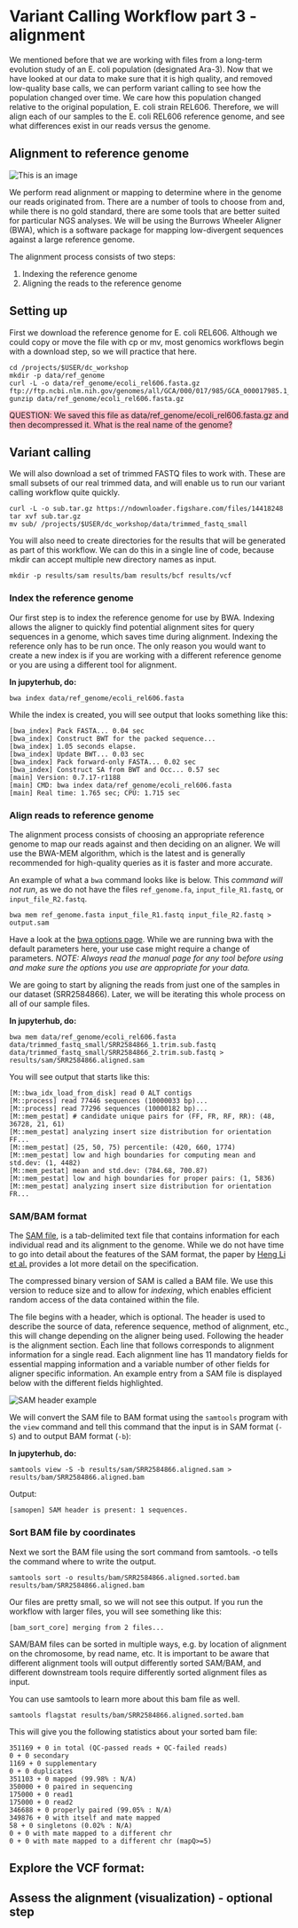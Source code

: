 # Variant Calling Workflow part 3 - alignment

We mentioned before that we are working with files from a long-term evolution study of an E. coli population (designated Ara-3). Now that we have looked at our data to make sure that it is high quality, and removed low-quality base calls, we can perform variant calling to see how the population changed over time. We care how this population changed relative to the original population, E. coli strain REL606. Therefore, we will align each of our samples to the E. coli REL606 reference genome, and see what differences exist in our reads versus the genome.

## Alignment to reference genome

![This is an image](img/variant_calling_workflow.png)

We perform read alignment or mapping to determine where in the genome our reads originated from. There are a number of tools to choose from and, while there is no gold standard, there are some tools that are better suited for particular NGS analyses. We will be using the Burrows Wheeler Aligner (BWA), which is a software package for mapping low-divergent sequences against a large reference genome.

The alignment process consists of two steps:

1. Indexing the reference genome
2. Aligning the reads to the reference genome

## Setting up

First we download the reference genome for E. coli REL606. Although we could copy or move the file with cp or mv, most genomics workflows begin with a download step, so we will practice that here.

```
cd /projects/$USER/dc_workshop
mkdir -p data/ref_genome
curl -L -o data/ref_genome/ecoli_rel606.fasta.gz ftp://ftp.ncbi.nlm.nih.gov/genomes/all/GCA/000/017/985/GCA_000017985.1_ASM1798v1/GCA_000017985.1_ASM1798v1_genomic.fna.gz
gunzip data/ref_genome/ecoli_rel606.fasta.gz
```

<span style="background-color:pink">QUESTION: We saved this file as data/ref_genome/ecoli_rel606.fasta.gz and then decompressed it. What is the real name of the genome?</span>

## Variant calling

We will also download a set of trimmed FASTQ files to work with. These are small subsets of our real trimmed data, and will enable us to run our variant calling workflow quite quickly.

```
curl -L -o sub.tar.gz https://ndownloader.figshare.com/files/14418248
tar xvf sub.tar.gz
mv sub/ /projects/$USER/dc_workshop/data/trimmed_fastq_small
```

You will also need to create directories for the results that will be generated as part of this workflow. We can do this in a single line of code, because mkdir can accept multiple new directory names as input.

```
mkdir -p results/sam results/bam results/bcf results/vcf
```

### Index the reference genome

Our first step is to index the reference genome for use by BWA. Indexing allows the aligner to quickly find potential alignment sites for query sequences in a genome, which saves time during alignment. Indexing the reference only has to be run once. The only reason you would want to create a new index is if you are working with a different reference genome or you are using a different tool for alignment.

**In jupyterhub, do:**

```
bwa index data/ref_genome/ecoli_rel606.fasta
```

While the index is created, you will see output that looks something like this:

```
[bwa_index] Pack FASTA... 0.04 sec
[bwa_index] Construct BWT for the packed sequence...
[bwa_index] 1.05 seconds elapse.
[bwa_index] Update BWT... 0.03 sec
[bwa_index] Pack forward-only FASTA... 0.02 sec
[bwa_index] Construct SA from BWT and Occ... 0.57 sec
[main] Version: 0.7.17-r1188
[main] CMD: bwa index data/ref_genome/ecoli_rel606.fasta
[main] Real time: 1.765 sec; CPU: 1.715 sec
```
### Align reads to reference genome

The alignment process consists of choosing an appropriate reference genome to map our reads against and then deciding on an aligner. We will use the BWA-MEM algorithm, which is the latest and is generally recommended for high-quality queries as it is faster and more accurate.

An example of what a `bwa` command looks like is below. This _command will not run_, as we do not have the files `ref_genome.fa`, `input_file_R1.fastq`, or `input_file_R2.fastq`.

```
bwa mem ref_genome.fasta input_file_R1.fastq input_file_R2.fastq > output.sam
```
Have a look at the [bwa options page](http://bio-bwa.sourceforge.net/bwa.shtml). While we are running bwa with the default parameters here, your use case might require a change of parameters. _NOTE: Always read the manual page for any tool before using and make sure the options you use are appropriate for your data._

We are going to start by aligning the reads from just one of the samples in our dataset (SRR2584866). Later, we will be iterating this whole process on all of our sample files.

**In jupyterhub, do:**

```
bwa mem data/ref_genome/ecoli_rel606.fasta data/trimmed_fastq_small/SRR2584866_1.trim.sub.fastq data/trimmed_fastq_small/SRR2584866_2.trim.sub.fastq > results/sam/SRR2584866.aligned.sam
```

You will see output that starts like this:

```
[M::bwa_idx_load_from_disk] read 0 ALT contigs
[M::process] read 77446 sequences (10000033 bp)...
[M::process] read 77296 sequences (10000182 bp)...
[M::mem_pestat] # candidate unique pairs for (FF, FR, RF, RR): (48, 36728, 21, 61)
[M::mem_pestat] analyzing insert size distribution for orientation FF...
[M::mem_pestat] (25, 50, 75) percentile: (420, 660, 1774)
[M::mem_pestat] low and high boundaries for computing mean and std.dev: (1, 4482)
[M::mem_pestat] mean and std.dev: (784.68, 700.87)
[M::mem_pestat] low and high boundaries for proper pairs: (1, 5836)
[M::mem_pestat] analyzing insert size distribution for orientation FR...
```

### SAM/BAM format
The [SAM file](https://genome.sph.umich.edu/wiki/SAM), is a tab-delimited text file that contains information for each individual read and its alignment to the genome. While we do not have time to go into detail about the features of the SAM format, the paper by [Heng Li et al.](http://bioinformatics.oxfordjournals.org/content/25/16/2078.full) provides a lot more detail on the specification.

The compressed binary version of SAM is called a BAM file. We use this version to reduce size and to allow for _indexing_, which enables efficient random access of the data contained within the file.

The file begins with a header, which is optional. The header is used to describe the source of data, reference sequence, method of alignment, etc., this will change depending on the aligner being used. Following the header is the alignment section. Each line that follows corresponds to alignment information for a single read. Each alignment line has 11 mandatory fields for essential mapping information and a variable number of other fields for aligner specific information. An example entry from a SAM file is displayed below with the different fields highlighted.

![SAM header example](img/sam_bam.png)

We will convert the SAM file to BAM format using the `samtools` program with the `view` command and tell this command that the input is in SAM format (`-S`) and to output BAM format (`-b`):

**In jupyterhub, do:**

```
samtools view -S -b results/sam/SRR2584866.aligned.sam > results/bam/SRR2584866.aligned.bam
```

Output:

```
[samopen] SAM header is present: 1 sequences.
```

### Sort BAM file by coordinates

Next we sort the BAM file using the sort command from samtools. -o tells the command where to write the output.

```
samtools sort -o results/bam/SRR2584866.aligned.sorted.bam results/bam/SRR2584866.aligned.bam 
```

Our files are pretty small, so we will not see this output. If you run the workflow with larger files, you will see something like this:

```
[bam_sort_core] merging from 2 files...
```

SAM/BAM files can be sorted in multiple ways, e.g. by location of alignment on the chromosome, by read name, etc. It is important to be aware that different alignment tools will output differently sorted SAM/BAM, and different downstream tools require differently sorted alignment files as input.

You can use samtools to learn more about this bam file as well.

```
samtools flagstat results/bam/SRR2584866.aligned.sorted.bam
```

This will give you the following statistics about your sorted bam file:

```
351169 + 0 in total (QC-passed reads + QC-failed reads)
0 + 0 secondary
1169 + 0 supplementary
0 + 0 duplicates
351103 + 0 mapped (99.98% : N/A)
350000 + 0 paired in sequencing
175000 + 0 read1
175000 + 0 read2
346688 + 0 properly paired (99.05% : N/A)
349876 + 0 with itself and mate mapped
58 + 0 singletons (0.02% : N/A)
0 + 0 with mate mapped to a different chr
0 + 0 with mate mapped to a different chr (mapQ>=5)
```

## Explore the VCF format:

## Assess the alignment (visualization) - optional step
